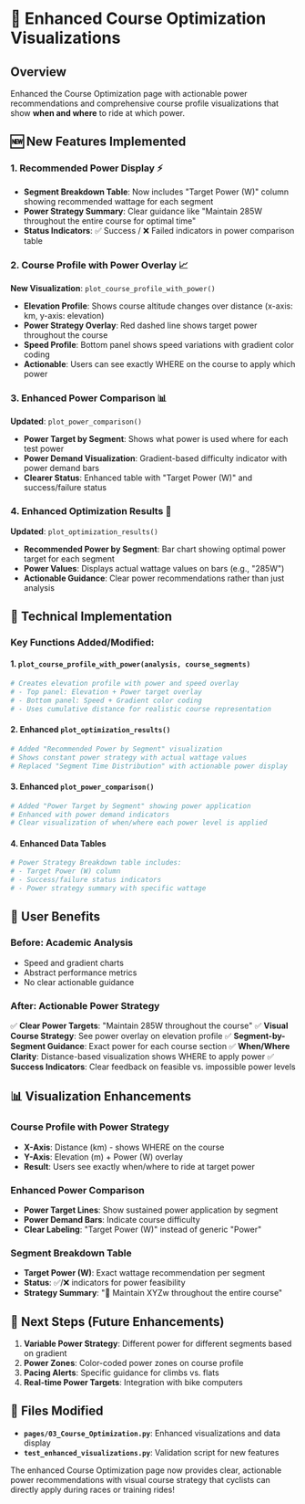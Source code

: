 # 🎯 Enhanced Course Optimization Visualizations

## Overview
Enhanced the Course Optimization page with actionable power recommendations and comprehensive course profile visualizations that show **when and where** to ride at which power.

## 🆕 New Features Implemented

### 1. **Recommended Power Display** ⚡
- **Segment Breakdown Table**: Now includes "Target Power (W)" column showing recommended wattage for each segment
- **Power Strategy Summary**: Clear guidance like "Maintain 285W throughout the entire course for optimal time"
- **Status Indicators**: ✅ Success / ❌ Failed indicators in power comparison table

### 2. **Course Profile with Power Overlay** 📈
**New Visualization**: `plot_course_profile_with_power()`
- **Elevation Profile**: Shows course altitude changes over distance (x-axis: km, y-axis: elevation)
- **Power Strategy Overlay**: Red dashed line shows target power throughout the course
- **Speed Profile**: Bottom panel shows speed variations with gradient color coding
- **Actionable**: Users can see exactly WHERE on the course to apply which power

### 3. **Enhanced Power Comparison** 📊
**Updated**: `plot_power_comparison()`
- **Power Target by Segment**: Shows what power is used where for each test power
- **Power Demand Visualization**: Gradient-based difficulty indicator with power demand bars
- **Clearer Status**: Enhanced table with "Target Power (W)" and success/failure status

### 4. **Enhanced Optimization Results** 🎯
**Updated**: `plot_optimization_results()`
- **Recommended Power by Segment**: Bar chart showing optimal power target for each segment
- **Power Values**: Displays actual wattage values on bars (e.g., "285W")
- **Actionable Guidance**: Clear power recommendations rather than just analysis

## 🔧 Technical Implementation

### Key Functions Added/Modified:

#### 1. **`plot_course_profile_with_power(analysis, course_segments)`**
```python
# Creates elevation profile with power and speed overlay
# - Top panel: Elevation + Power target overlay
# - Bottom panel: Speed + Gradient color coding
# - Uses cumulative distance for realistic course representation
```

#### 2. **Enhanced `plot_optimization_results()`**
```python
# Added "Recommended Power by Segment" visualization
# Shows constant power strategy with actual wattage values
# Replaced "Segment Time Distribution" with actionable power display
```

#### 3. **Enhanced `plot_power_comparison()`**
```python
# Added "Power Target by Segment" showing power application
# Enhanced with power demand indicators
# Clear visualization of when/where each power level is applied
```

#### 4. **Enhanced Data Tables**
```python
# Power Strategy Breakdown table includes:
# - Target Power (W) column
# - Success/failure status indicators
# - Power strategy summary with specific wattage
```

## 🎯 User Benefits

### **Before**: Academic Analysis
- Speed and gradient charts
- Abstract performance metrics
- No clear actionable guidance

### **After**: Actionable Power Strategy
✅ **Clear Power Targets**: "Maintain 285W throughout the course"
✅ **Visual Course Strategy**: See power overlay on elevation profile
✅ **Segment-by-Segment Guidance**: Exact power for each course section
✅ **When/Where Clarity**: Distance-based visualization shows WHERE to apply power
✅ **Success Indicators**: Clear feedback on feasible vs. impossible power levels

## 📊 Visualization Enhancements

### **Course Profile with Power Strategy**
- **X-Axis**: Distance (km) - shows WHERE on the course
- **Y-Axis**: Elevation (m) + Power (W) overlay
- **Result**: Users see exactly when/where to ride at target power

### **Enhanced Power Comparison**
- **Power Target Lines**: Show sustained power application by segment
- **Power Demand Bars**: Indicate course difficulty
- **Clear Labeling**: "Target Power (W)" instead of generic "Power"

### **Segment Breakdown Table**
- **Target Power (W)**: Exact wattage recommendation per segment
- **Status**: ✅/❌ indicators for power feasibility
- **Strategy Summary**: "🎯 Maintain XYZw throughout the entire course"

## 🚀 Next Steps (Future Enhancements)

1. **Variable Power Strategy**: Different power for different segments based on gradient
2. **Power Zones**: Color-coded power zones on course profile
3. **Pacing Alerts**: Specific guidance for climbs vs. flats
4. **Real-time Power Targets**: Integration with bike computers

## 📁 Files Modified

- **`pages/03_Course_Optimization.py`**: Enhanced visualizations and data display
- **`test_enhanced_visualizations.py`**: Validation script for new features

The enhanced Course Optimization page now provides clear, actionable power recommendations with visual course strategy that cyclists can directly apply during races or training rides!
